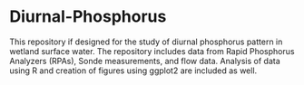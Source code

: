 # Diurnal-Phosphorus

This repository if designed for the study of diurnal phosphorus pattern in wetland surface water. The repository includes data from Rapid Phosphorus Analyzers (RPAs), Sonde measurements, and flow data. Analysis of data using R and creation of figures using ggplot2 are included as well. 
